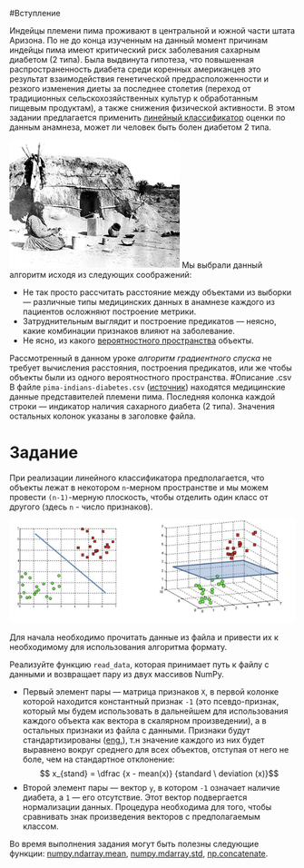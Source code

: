 #Вступление

Индейцы племени пима проживают в центральной и южной части штата Аризона. По не до конца изученным на данный момент причинам
индейцы пима имеют критический риск заболевания сахарным диабетом (2 типа). Была выдвинута гипотеза, что повышенная распространенность диабета среди коренных американцев это результат взаимодействия генетической предрасположенности и резкого изменения диеты за последнее столетия (переход от традиционных сельскохозяйственных культур к обработанным пищевым продуктам), а также снижения физической активности. В этом задании предлагается применить [линейный
классификатор](http://www.machinelearning.ru/wiki/index.php?title=%D0%9B%D0%B8%D0%BD%D0%B5%D0%B9%D0%BD%D1%8B%D0%B9_%D0%BA%D0%BB%D0%B0%D1%81%D1%81%D0%B8%D1%84%D0%B8%D0%BA%D0%B0%D1%82%D0%BE%D1%80) оценки по данным анамнеза, может ли человек быть болен диабетом 2 типа.

![Pima](pima.png)
Мы выбрали данный алгоритм исходя из следующих соображений:
 - Не так просто рассчитать расстояние между объектами из выборки — различные типы медицинских данных в анамнезе каждого из пациентов осложняют построение метрики.
 - Затруднительным выглядит и построение предикатов — неясно, какие комбинации признаков влияют на заболевание.
 - Не ясно, из какого [вероятностного пространства](https://ru.wikipedia.org/wiki/%D0%92%D0%B5%D1%80%D0%BE%D1%8F%D1%82%D0%BD%D0%BE%D1%81%D1%82%D0%BD%D0%BE%D0%B5_%D0%BF%D1%80%D0%BE%D1%81%D1%82%D1%80%D0%B0%D0%BD%D1%81%D1%82%D0%B2%D0%BE) объекты.

Рассмотренный в данном уроке *алгоритм градиентного спуска* не требует вычисления расстояния, построения предикатов, или же чтобы объекты были из одного вероятностного пространства.
#Описание .csv
В файле `pima-indians-diabetes.csv` ([источник](https://www.kaggle.com/uciml/pima-indians-diabetes-database)) находятся медицинские данные представителей племени пима.
Последняя колонка каждой строки — индикатор наличия сахарного диабета (2 типа). Значения остальных колонок указаны в заголовке
файла.
#  Задание
При реализации линейного классификатора предполагается, что объекты лежат в некотором `n`-мерном пространстве и мы можем провести `(n-1)`-мерную плоскость, чтобы отделить один класс от другого (здесь `n` - число признаков).

![hyperplane](hyperplane.png)

Для начала необходимо прочитать данные из файла и привести их к необходимому для использования алгоритма формату.

Реализуйте функцию `read_data`, которая принимает путь к файлу с данными и возвращает пару из двух массивов NumPy.

- Первый элемент пары — матрица признаков `X`, в первой колонке которой находится константный признак `-1` (это псевдо-признак, который мы будем использовать в дальнейшем для использования каждого объекта как вектора в скалярном произведении), а в остальных
признаки из файла с данными. Признаки будут стандартизированы ([eng.](https://www.kdnuggets.com/2020/04/data-transformation-standardization-normalization.html)), т.н значение каждого из них будет выравнено вокруг среднего для всех объектов, отступая от него не боле, чем на стандартное отклонение:
$$ x_{stand} = \dfrac {x - mean(x)} {standard \ deviation (x)}$$
- Второй элемент пары — вектор `y`, в котором `-1` означает наличие диабета, а `1` — его отсутствие. Этот вектор подвергается нормализации данных. Процедура необходима для того, чтобы сравнивать знак произведения векторов с предполагаемым классом.

<div class="hint">
Во время выполнения задания могут быть полезны следующие функции: <a href="https://numpy.org/doc/stable/reference/generated/numpy.ndarray.mean.html">numpy.ndarray.mean</a>, <a href="https://numpy.org/doc/stable/reference/generated/numpy.ndarray.std.html">numpy.mdarray.std</a>, <a href="https://numpy.org/doc/stable/reference/generated/numpy.concatenate.html">np.concatenate</a>. 
</div>